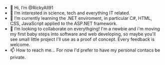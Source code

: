 - 👋 Hi, I’m @RickyAll91
- 👀 I’m interested in science, tech and everything IT related.
- 🌱 I’m currently learning the .NET enviroment, in particular C#, HTML, CSS, JavaScript applied to the ASP.NET framework.
- 💞️ I’m looking to collaborate on everythging! I'm a newbie and i'm moving my first baby steps into software and web developing, so maybe you'll see small little project I'll use as a proof of concept. Every feedback is welcome.
- 📫 How to reach me... For now I'd prefer to have my personal contacs be private.

<!---
RickyAll91/RickyAll91 is a ✨ special ✨ repository because its `README.md` (this file) appears on your GitHub profile.
You can click the Preview link to take a look at your changes.
--->
